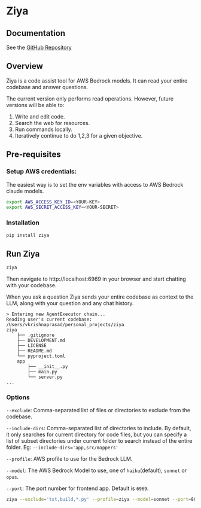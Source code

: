 # Ziya

## Documentation
See the [GitHub Repository](https://github.com/ziya-ai/ziya)

## Overview
Ziya is a code assist tool for AWS Bedrock models. It can read your entire codebase and answer questions.

The current version only performs read operations. However, future versions will be able to:

1. Write and edit code.
2. Search the web for resources.
3. Run commands locally.
4. Iteratively continue to do 1,2,3 for a given objective. 

## Pre-requisites
### Setup AWS credentials:
The easiest way is to set the env variables with access to AWS Bedrock claude models.

```bash
export AWS_ACCESS_KEY_ID=<YOUR-KEY>
export AWS_SECRET_ACCESS_KEY=<YOUR-SECRET>
```
### Installation

```bash
pip install ziya
```

## Run Ziya

```bash 
ziya
```
Then navigate to http://localhost:6969 in your browser and start chatting with your codebase. 

When you ask a question Ziya sends your entire codebase as context to the LLM, along with your question and any chat history.
```
> Entering new AgentExecutor chain...
Reading user's current codebase: /Users/vkrishnaprasad/personal_projects/ziya
ziya
    ├── .gitignore
    ├── DEVELOPMENT.md
    ├── LICENSE
    ├── README.md
    └── pyproject.toml
    app
        ├── __init__.py
        ├── main.py
        └── server.py
...
```

### Options

`--exclude`: Comma-separated list of files or directories to exclude from the codebase.

`--include-dirs`: Comma-separated list of directories to include. By default, it only searches for current directory for code files, but you can specify a list of subset directories under current folder to search instead of the entire folder. Eg: `--include-dirs='app,src/mappers'`

`--profile`: AWS profile to use for the Bedrock LLM.

`--model`: The AWS Bedrock Model to use, one of `haiku`(default), `sonnet` or `opus`.

`--port`: The port number for frontend app. Default is `6969`.

```bash
ziya --exclude='tst,build,*.py' --profile=ziya --model=sonnet --port=8080
```